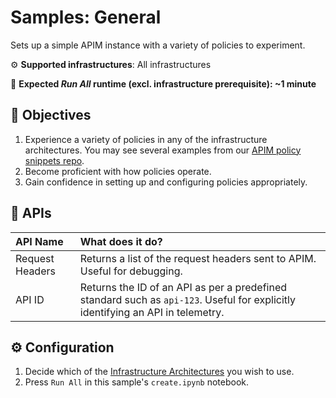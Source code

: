 # Samples: General

Sets up a simple APIM instance with a variety of policies to experiment.

⚙️ **Supported infrastructures**: All infrastructures

👟 **Expected *Run All* runtime (excl. infrastructure prerequisite): ~1 minute**

## 🎯 Objectives

1. Experience a variety of policies in any of the infrastructure architectures. You may see several examples from our [APIM policy snippets repo][apim-policy-snippets].
1. Become proficient with how policies operate.
1. Gain confidence in setting up and configuring policies appropriately.

## 🔗 APIs

| API Name                      | What does it do?                                                                                                                  |
|:------------------------------|:----------------------------------------------------------------------------------------------------------------------------------|
| Request Headers               | Returns a list of the request headers sent to APIM. Useful for debugging.                                                         |
| API ID                        | Returns the ID of an API as per a predefined standard such as `api-123`. Useful for explicitly identifying an API in telemetry.   |

## ⚙️ Configuration

1. Decide which of the [Infrastructure Architectures](../../README.md#infrastructure-architectures) you wish to use.
1. Press `Run All` in this sample's `create.ipynb` notebook.



[apim-policy-snippets]: https://github.com/Azure/api-management-policy-snippets
